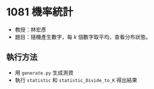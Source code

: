 # 1081 機率統計
* 教授：林宏彥
* 題目：隨機產生數字，每 $k$ 個數字取平均，查看分布狀態。

## 執行方法
* 用 `generate.py` 生成測資
* 執行 `statistic` 和 `statistic_Divide_to_K` 得出結果